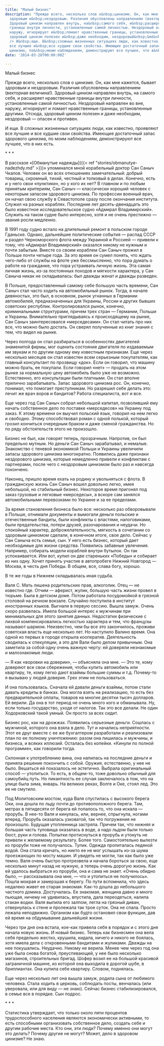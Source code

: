 ```yaml
---
title: "Малый бизнес"
description: "Прежде всего, несколько слов о&nbsp;цинизме. Он, как мне кажется, бывает
  здоровым и&nbsp;нездоровым. Различия обусловлены направлением (векторная величина!).
  Здоровый цинизм направлен внутрь, на&nbsp;самого себя, и&nbsp;расширяет нравственные
  границы внутри личности, установленные самой личностью. Нездоровый направлен во&nbsp;вне,
  наружу, игнорирует и&nbsp;ломает нравственные границы, установленные другими. Отсюда,
  здоровый цинизм полезен и&nbsp;даже необходим, нездоровый&nbsp;&mdash; опасен и&nbsp;противен.<br
  /> И&nbsp;еще. В&nbsp;сложных жизненных ситуациях люди, как известно, проявляют
  все лучшие и&nbsp;все худшие свои свойства. Имеющие достаточный запас здорового
  цинизма, по&nbsp;моим наблюдениям, демонстрируют все лучшее, что в&nbsp;них есть"
date: '2014-03-28T00:00:00Z'

---
```

Малый бизнес

Прежде всего, несколько слов о цинизме. Он, как мне кажется, бывает здоровым и нездоровым. Различия обусловлены направлением (векторная величина!). Здоровый цинизм направлен внутрь, на самого себя, и расширяет нравственные границы внутри личности, установленные самой личностью. Нездоровый направлен во вне, наружу, игнорирует и ломает нравственные границы, установленные другими. Отсюда, здоровый цинизм полезен и даже необходим, нездоровый — опасен и противен.

И еще. В сложных жизненных ситуациях люди, как известно, проявляют все лучшие и все худшие свои свойства. Имеющие достаточный запас здорового цинизма, по моим наблюдениям, демонстрируют все лучшее, что в них есть.

\*&nbsp;\*&nbsp;\*

В рассказе «[Обманутые надежды]({{< ref "stories/obmanutye-nadezhdy.md" >}})» упоминался мной корабельный доктор Сан Саныч Чкалов. Человек он во всех отношениях замечательный: добрый товарищ, скромный, тихий, честный и толковый в делах. Конечно, есть и у него свои «пунктики», но у кого их нет? В главном и по любым принятым критериям, Сан Саныч — классически хороший человек с некоторым запасом здорового цинизма. По профессии военный врач, он начал свою службу в Севастополе сразу после окончания института. Служил на разных кораблях. Последние лет десять-двенадцать это было известное исследовательское судно «Адмирал Владимирский». Служить на таком судне было интересно, хотя и не очень престижно — звания росли медленно.

В 1991 году судно встало на длительный ремонт в польском городе Гданьске. Однако, дальнейшие политические события — распад СССР и раздел Черноморского флота между Украиной и Россией — привели к тому, что «Адмирал Владимирский» оказался никому не нужным и почти забытым. Вместе со своим кораблем Сан Саныч прожил в Польше почти четыре года. За это время он сумел понять, что ждать чего-либо от службы на флоте уже бессмысленно, что пора думать о работе на гражданке, что пора устраивать личную жизнь. Эта самая личная жизнь, из-за постоянных походов и мягкости характера, у Сан Саныча никак не складывалась: был дважды женат и дважды разведен.

В Польше, предоставленный самому себе большую часть времени, Сан Саныч стал часто ходить на автомобильный рынок. Тогда, в начале девяностых, это был, в основном, рынок угнанных в Германии автомобилей, предназначенных для Украины, России и других бывших советских республик. Контролировался рынок, конечно, криминальными структурами, причем трех стран — Германии, Польши и Украины. Внимательно приглядываясь к происходящему на рынке, Сан Саныч заинтересовался «мерседесами». Он стал читать про них все, что можно было достать. Он сверял полученные из книг знания с тем, что видел на рынке.

Через полгода он стал разбираться в особенностях двигателей знаменитой фирмы, мог оценить состояние двигателя по издаваемым им звукам и по другим одному ему известным признакам. Еще через несколько месяцев он стал известен всем серьезным покупателям, как главный консультант по прозвищу «док». Если он говорил, что машину можно брать, ее покупали. Если говорил «нет» — продать на этом рынке за нормальную цену автомобиль было уже не возможно. Естественно, его консультации были платными. Он стал вполне прилично зарабатывать. Запас здорового цинизма рос. Он, конечно, понимал, что помогает преступникам. Но разрешил себе делать это: лечит же врач воров и бандитов? Работа специалиста, вот и все.

Еще через год Сан Саныч собрал небольшой капитал, позволивший ему начать собственное дело по поставке «мерседесов» на Украину под заказ. К этому времени он выучил польский язык, говорил на нем легко и свободно. Этому способствовал роман с одной полькой, который грозил кончиться очередным браком и даже сменой гражданства. Но по ряду обстоятельств этого не произошло.

Бизнес не был, как говорят теперь, прозрачным. Напротив, он был предельно мутным. Но деньги Сан Саныч зарабатывал, и немалые. Знакомство с теневой экономикой Польши и Украины увеличили запасы здорового цинизма многократно. Появились даже признаки нездорового цинизма, которые немедленно привели к конфликтам с партнерами, после чего с нездоровым цинизмом было раз и навсегда покончено.

Наконец, пришло время ехать на родину и увольняться с флота. В гражданскую жизнь Сан Саныч вошел довольно легко, имея небольшой, но стабильный бизнес. Некоторое время пригонял под заказ грузовые и легковые «мерседесы», а вскоре сам занялся автомобильными перевозками по Украине и за ее пределами.

За время становления бизнеса было все: несколько раз обворовывали в Польше, отнимали документы и вымогали деньги польские и отечественные бандиты, были конфликты с властями, налоговиками, были предательства, потери друзей, разочарования и неудачи. Но спокойный характер, доброжелательность, мягкость в сочетании со здоровым цинизмом сделали, в конечном итоге, свое дело. Сейчас у Сан Саныча есть семья, сын. У него есть бизнес, который дает необходимые для жизни средства. Появились забавные увлечения. Например, собирать модели кораблей внутри бутылок. Он так успокаивается. Или вот, купил он две стареньких «Победы» и собирает из них одну. Хочет принять участие в автопробеге Нижний Новгород — Москва, в честь дня Победы. В общем, все, слава богу, хорошо.

В те же годы в Нижнем складывалась иная судьба.

Валя С. Мать лишена родительских прав, алкоголик. Отец — не известно где. Отчим — аферист, жулик, большую часть жизни провел в тюрьме. Была в детском доме. Потом работала посудомойкой в грязной столовой на речном вокзале. Случайно поступила в институт иностранных языков. Выгнали в первую сессию. Вышла замуж. Очень скоро развелась. Имела большой интерес к мужчинам при минимальных для этого занятия данных. Недостатки физические с лихвой компенсировались легкостью характера и тем, что французы называют шармом. Неизвестно, чем бы все это закончилось, проживи советская власть еще несколько лет. Но наступило Валино время. Она одной из первых в городе открыла кооператив. Деятельность сводилась к спекуляции, а это для Вали было делом привычным. Она заметила за собой одну очень важную черту: ей доверяли незнакомые и малознакомые люди.

— Я как «воровки на доверии», — объясняла она мне. — Это те, кому доверяют все свои сбережения, чтобы купить автомобиль или квартиру, те, кому легко дают взаймы большие суммы и т.д. Почему-то я вызываю у людей доверие. Грех этим не пользоваться.

И она пользовалась. Сначала ей давали деньги взаймы, потом стали давать кредиты в банках. Она могла взять на реализацию, то есть без предварительной оплаты, товаров на многие десятки тысяч долларов. Ей верили. Да она в тот период не очень много кого и обманывала. Ну, если только государство, уходя от налогов. Так это все делали. Не один Ходорковский такой умный. Он просто за всех сидит.

Бизнес рос, как на дрожжах. Появились серьезные деньги. Сошлась с мужчиной, которого она взяла в дело. Тут и начались неприятности. Этот ее друг вместе с ее же бухгалтером разработали и реализовали план по ее полному уничтожению: разом она лишилась и мужчины, и бизнеса, и всяких иллюзий. Осталась без копейки. «Кинули по полной программе», как говорили тогда.

Склонная к употреблению вина, она напилась на последние деньги и приняла решение покончить с собой. Оружия, естественно, у нее не было. Вешаться ей показалось не эстетично. Выбрала оригинальный способ — утопиться. То есть, в общем-то, тоже довольно обычный для самоубийц путь. Но пикантность ее случая заключалось в том, что на улице была зима, январь. На великих реках, Волге и Оке, стоял лед. Это ее не смутило.

Под Молитовским мостом, куда Валя спустилась с высокого берега Оки, она дошла по льду почти до противоположного берега. Там, метрах в пятидесяти от берега ей попалось то, что она искала — прорубь. В нее-то Валя и кинулась, или, вернее, спрыгнула, ногами вперед. Прорубь оказалась узковатой, так что погружения не произошло. Будущая утопленница застряла. Причем так, что нижняя и большая часть туловища оказалась в воде, а надо льдом были только бюст, руки и голова. Попытки протиснуться в прорубь и утонуть не привели к желаемому результату. Более того. Самостоятельно вылезти из проруби тоже не получалось. Тупик. Одежда пропиталась ледяной водой. Она стала кричать, но никто ее не мог услышать из-за шума проезжающих по мосту машин. И увидеть не могли, так как было уже темно. Валя очень быстро протрезвела и начала бороться за свою, еще несколько минут назад не нужную, а теперь очень дорогую жизнь. Как ей удалось выбраться из проруби, она и сама не знает. «Очень обидно было, — рассказывала она мне, — что и утопиться не получилось». Пошла мокрая и замерзшая к берегу. По пути вспомнила, что здесь недалеко живет ее старая знакомая. Как-то дошла до небольшого частного домика. Достучалась. Ее знакомая, женщина давно и много пьющая, ничему не удивилась, впустила, дала переодеться, налила стакан водки. Валя выпила его залпом, легла на грязный диван, отвернулась к стене и пролежала так трое суток. Она не спала. Просто лежала неподвижно. Организм как будто остановил свои функции, дав ей время на обдумывание дальнейшей жизни.

Через три дня она встала, кое-как привела себя в порядок и с этого дня начала новую жизнь. И новый бизнес. Теперь как бизнесмен она вела себя предельно жестко, крушила, кидала, ничего и никого не боялась, хотя имела дела с откровенными бандитами и жуликами. Дважды на нее покушались. Неудачно. Никому не верила. Менее чем через год она уже была снова богатой, преуспевающей, у нее было несколько магазинов, строительных бригад. Шофер возил ее на большой красивой заграничной машине, из которой она выходила в дорогой шубе, в бриллиантах. Она купила себе квартиру. Словом, поднялась.

Еще через несколько лет она вышла замуж, родила сына от любимого человека. Стала ходить в церковь, соблюдать посты, венчалась (или уверовала, или для виду — не знаю). Сейчас бизнес стабилизировался, в семье все в порядке. Сын подрос.

\*&nbsp;\*&nbsp;\*

Статистика утверждает, что только около пяти процентов трудоспособного населения являются экономически активными, то есть способными организовать собственное дело, создать себе и другим рабочие места. Кто они, эти люди? Почему именно они могут это делать? Почему другие не могут? Может, дело в здоровом цинизме? Не знаю.

